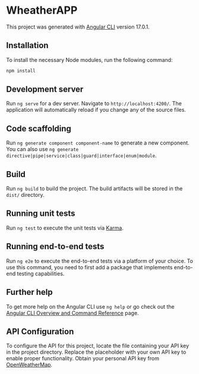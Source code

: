 # WheatherAPP

This project was generated with [Angular CLI](https://github.com/angular/angular-cli) version 17.0.1.

## Installation

To install the necessary Node modules, run the following command:

```bash
npm install
```
## Development server

Run `ng serve` for a dev server. Navigate to `http://localhost:4200/`. The application will automatically reload if you change any of the source files.

## Code scaffolding

Run `ng generate component component-name` to generate a new component. You can also use `ng generate directive|pipe|service|class|guard|interface|enum|module`.

## Build

Run `ng build` to build the project. The build artifacts will be stored in the `dist/` directory.

## Running unit tests

Run `ng test` to execute the unit tests via [Karma](https://karma-runner.github.io).

## Running end-to-end tests

Run `ng e2e` to execute the end-to-end tests via a platform of your choice. To use this command, you need to first add a package that implements end-to-end testing capabilities.

## Further help

To get more help on the Angular CLI use `ng help` or go check out the [Angular CLI Overview and Command Reference](https://angular.io/cli) page.

## API Configuration

To configure the API for this project, locate the file containing your API key in the project directory. Replace the placeholder with your own API key to enable proper functionality. Obtain your personal API key from [OpenWeatherMap](https://openweathermap.org/api).


